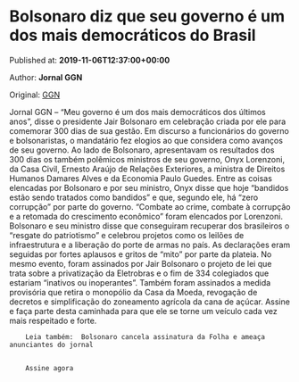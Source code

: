 
# Bolsonaro diz que seu governo é um dos mais democráticos do Brasil

Published at: **2019-11-06T12:37:00+00:00**

Author: **Jornal GGN**

Original: [GGN](https://jornalggn.com.br/crise/bolsonaro-diz-que-seu-governo-e-um-dos-mais-democraticos-do-brasil/)

Jornal GGN – “Meu governo é um dos mais democráticos dos últimos anos”, disse o presidente Jair Bolsonaro em celebração criada por ele para comemorar 300 dias de sua gestão. Em discurso a funcionários do governo e bolsonaristas, o mandatário fez elogios ao que considera como avanços de seu governo.
Ao lado de Bolsonaro, apresentavam os resultados dos 300 dias os também polêmicos ministros de seu governo, Onyx Lorenzoni, da Casa Civil, Ernesto Araújo de Relações Exteriores, a ministra de Direitos Humanos Damares Alves e da Economia Paulo Guedes.
Entre as coisas elencadas por Bolsonaro e por seu ministro, Onyx disse que hoje “bandidos estão sendo tratados como bandidos” e que, segundo ele, há “zero corrupção” por parte do governo. “Combate ao crime, combate à corrupção e a retomada do crescimento econômico” foram elencados por Lorenzoni.
Bolsonaro e seu ministro disse que conseguiram recuperar dos brasileiros o “resgate do patriotismo” e celebrou projetos como os leilões de infraestrutura e a liberação do porte de armas no país. As declarações eram seguidas por fortes aplausos e gritos de “mito” por parte da plateia.
No mesmo evento, foram assinados por Jair Bolsonaro o projeto de lei que trata sobre a privatização da Eletrobras e o fim de 334 colegiados que estariam “inativos ou inoperantes”. Também foram assinados a medida provisória que retira o monopólio da Casa da Moeda, revogação de decretos e simplificação do zoneamento agrícola da cana de açúcar.
Assine e faça parte desta caminhada para que ele se torne um veículo cada vez mais respeitado e forte.

        Leia também:  Bolsonaro cancela assinatura da Folha e ameaça anunciantes do jornal
      

        Assine agora
      
